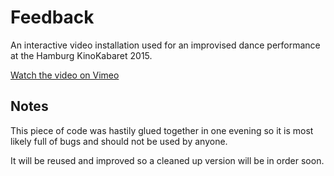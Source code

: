 # Feedback

An interactive video installation used for an improvised dance performance at the Hamburg KinoKabaret 2015.

[Watch the video on Vimeo](https://vimeo.com/130044952)

## Notes

This piece of code was hastily glued together in one evening so it is most likely full of bugs and should not be used by anyone.

It will be reused and improved so a cleaned up version will be in order soon.

